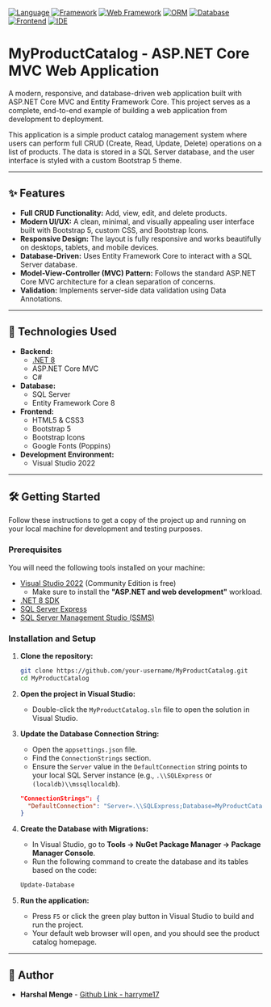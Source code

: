 [![Language](https://img.shields.io/badge/Language-C%23-512BD4?style=flat-square&logo=c-sharp&logoColor=white)](https://docs.microsoft.com/en-us/dotnet/csharp/)
[![Framework](https://img.shields.io/badge/Framework-.NET%208-5C2D91?style=flat-square&logo=dotnet&logoColor=white)](https://dotnet.microsoft.com/en-us/download/dotnet/8.0)
[![Web Framework](https://img.shields.io/badge/Web%20Framework-ASP.NET%20Core-6F2B8F?style=flat-square&logo=aspnet&logoColor=white)](https://docs.microsoft.com/en-us/aspnet/core/)
[![ORM](https://img.shields.io/badge/ORM-Entity%20Framework%20Core-007ACC?style=flat-square&logo=.net&logoColor=white)](https://docs.microsoft.com/en-us/ef/core/)
[![Database](https://img.shields.io/badge/Database-SQL%20Server-CC2927?style=flat-square&logo=microsoft-sql-server&logoColor=white)](https://www.microsoft.com/en-us/sql-server)
[![Frontend](https://img.shields.io/badge/Frontend-Bootstrap%205-7952B3?style=flat-square&logo=bootstrap&logoColor=white)](https://getbootstrap.com/)
[![IDE](https://img.shields.io/badge/IDE-Visual%20Studio%202022-5C2D91?style=flat-square&logo=visual-studio&logoColor=white)](https://visualstudio.microsoft.com/)

# MyProductCatalog - ASP.NET Core MVC Web Application



A modern, responsive, and database-driven web application built with ASP.NET Core MVC and Entity Framework Core. This project serves as a complete, end-to-end example of building a web application from development to deployment.

This application is a simple product catalog management system where users can perform full CRUD (Create, Read, Update, Delete) operations on a list of products. The data is stored in a SQL Server database, and the user interface is styled with a custom Bootstrap 5 theme.

---

## ✨ Features

- **Full CRUD Functionality:** Add, view, edit, and delete products.
- **Modern UI/UX:** A clean, minimal, and visually appealing user interface built with Bootstrap 5, custom CSS, and Bootstrap Icons.
- **Responsive Design:** The layout is fully responsive and works beautifully on desktops, tablets, and mobile devices.
- **Database-Driven:** Uses Entity Framework Core to interact with a SQL Server database.
- **Model-View-Controller (MVC) Pattern:** Follows the standard ASP.NET Core MVC architecture for a clean separation of concerns.
- **Validation:** Implements server-side data validation using Data Annotations.

---

## 🚀 Technologies Used

- **Backend:**
  - [.NET 8](https://dotnet.microsoft.com/en-us/download/dotnet/8.0)
  - ASP.NET Core MVC
  - C#
- **Database:**
  - SQL Server
  - Entity Framework Core 8
- **Frontend:**
  - HTML5 & CSS3
  - Bootstrap 5
  - Bootstrap Icons
  - Google Fonts (Poppins)
- **Development Environment:**
  - Visual Studio 2022

---

## 🛠️ Getting Started

Follow these instructions to get a copy of the project up and running on your local machine for development and testing purposes.

### Prerequisites

You will need the following tools installed on your machine:
- [Visual Studio 2022](https://visualstudio.microsoft.com/vs/community/) (Community Edition is free)
  - Make sure to install the **"ASP.NET and web development"** workload.
- [.NET 8 SDK](https://dotnet.microsoft.com/en-us/download/dotnet/8.0)
- [SQL Server Express](https://www.microsoft.com/en-us/sql-server/sql-server-downloads)
- [SQL Server Management Studio (SSMS)](https://docs.microsoft.com/en-us/sql/ssms/download-sql-server-management-studio-ssms)

### Installation and Setup

1.  **Clone the repository:**
    ```bash
    git clone https://github.com/your-username/MyProductCatalog.git
    cd MyProductCatalog
    ```

2.  **Open the project in Visual Studio:**
    - Double-click the `MyProductCatalog.sln` file to open the solution in Visual Studio.

3.  **Update the Database Connection String:**
    - Open the `appsettings.json` file.
    - Find the `ConnectionStrings` section.
    - Ensure the `Server` value in the `DefaultConnection` string points to your local SQL Server instance (e.g., `.\\SQLExpress` or `(localdb)\\mssqllocaldb`).
    ```json
    "ConnectionStrings": {
      "DefaultConnection": "Server=.\\SQLExpress;Database=MyProductCatalogDB;Trusted_Connection=True;TrustServerCertificate=True"
    }
    ```

4.  **Create the Database with Migrations:**
    - In Visual Studio, go to **Tools -> NuGet Package Manager -> Package Manager Console**.
    - Run the following command to create the database and its tables based on the code:
    ```powershell
    Update-Database
    ```

5.  **Run the application:**
    - Press `F5` or click the green play button in Visual Studio to build and run the project.
    - Your default web browser will open, and you should see the product catalog homepage.





---

## 👤 Author

- **Harshal Menge** - [Github Link - harryme17](https://github.com/harryme17)
